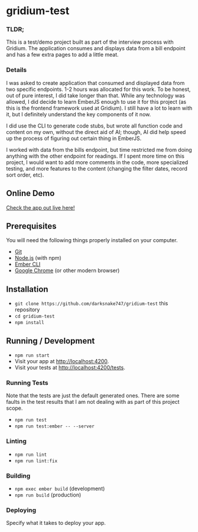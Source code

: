 # gridium-test

### TLDR;
This is a test/demo project built as part of the interview process with Gridium. The application consumes and displays
data from a bill endpoint and has a few extra pages to add a little meat.

### Details
I was asked to create application that
consumed and displayed data from two specific endpoints. 1-2 hours was allocated for this work. To be honest, out of 
pure interest, I did take longer than that. While any technology was allowed, I did decide to learn EmberJS enough to 
use it for this project (as this is the frontend framework used at Gridium). I still have a lot to learn with it, but
I definitely understand the key components of it now.

I did use the CLI to generate code stubs, but wrote all function code and content on my own, without the direct aid of
AI; though, AI did help speed up the process of figuring out certain thing in EmberJS.

I worked with data from the bills endpoint, but time restricted me from doing anything with the other endpoint for 
readings. If I spent more time on this project, I would want to add more comments in the code, more specialized testing,
and more features to the content (changing the filter dates, record sort order, etc).

## Online Demo

[Check the app out live here!](https://darksnake747.github.io/gridium-test/)


## Prerequisites

You will need the following things properly installed on your computer.

- [Git](https://git-scm.com/)
- [Node.js](https://nodejs.org/) (with npm)
- [Ember CLI](https://cli.emberjs.com/release/)
- [Google Chrome](https://google.com/chrome/) (or other modern browser)

## Installation

- `git clone https://github.com/darksnake747/gridium-test` this repository
- `cd gridium-test`
- `npm install`

## Running / Development

- `npm run start`
- Visit your app at [http://localhost:4200](http://localhost:4200).
- Visit your tests at [http://localhost:4200/tests](http://localhost:4200/tests).

### Running Tests

Note that the tests are just the default generated ones. There are some faults in the test results that I am not 
dealing with as part of this project scope.

- `npm run test`
- `npm run test:ember -- --server`

### Linting

- `npm run lint`
- `npm run lint:fix`

### Building

- `npm exec ember build` (development)
- `npm run build` (production)

### Deploying

Specify what it takes to deploy your app.

